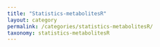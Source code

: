 ```yaml
---
title: "Statistics-metabolitesR"
layout: category
permalink: /categories/statistics-metabolitesR/
taxonomy: statistics-metabolitesR
---
```


